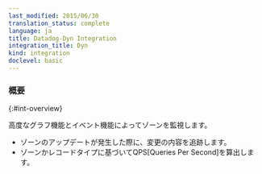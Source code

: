 ```yaml
---
last_modified: 2015/06/30
translation_status: complete
language: ja
title: Datadog-Dyn Integration
integration_title: Dyn
kind: integration
doclevel: basic
---
```


<!-- Monitor your zones with advanced graphs and events.

* Keep track of the changes made when a zone is updated
* Analyze the QPS made by zone or record type thanks to advanced graphing tools -->

### 概要
{:#int-overview}

高度なグラフ機能とイベント機能によってゾーンを監視します。

* ゾーンのアップデートが発生した際に、変更の内容を追跡します。
* ゾーンかレコードタイプに基づいてQPS[Queries Per Second]を算出します。
